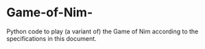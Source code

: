# Game-of-Nim-
Python code to play (a variant of) the Game of Nim according to the specifications in this document.
